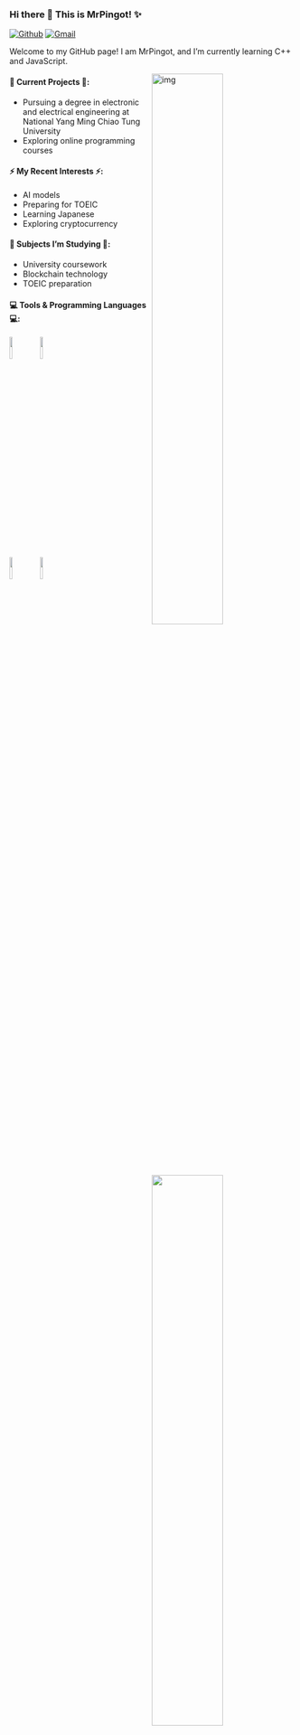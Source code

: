 ### Hi there 👋 This is MrPingot! ✨

[![Github](https://img.shields.io/badge/-Github-000?style=flat&logo=Github&logoColor=white)](https://github.com/MrPingot)
[![Gmail](https://img.shields.io/badge/-Gmail-c14438?style=flat&logo=Gmail&logoColor=white)](mailto:hank950308@gmail.com)

Welcome to my GitHub page! I am MrPingot, and I’m currently learning C++ and JavaScript.

<img align="right" alt="img" src="https://github.com/MrPingot/MrPingot/blob/main/MyGO!!!!!.gif" width="50%" height="auto" />

#### 🌱 Current Projects 🌱:
- Pursuing a degree in electronic and electrical engineering at National Yang Ming Chiao Tung University
- Exploring online programming courses

#### ⚡ My Recent Interests ⚡:
- AI models
- Preparing for TOEIC
- Learning Japanese
- Exploring cryptocurrency

#### 🌻 Subjects I’m Studying 🌻:
- University coursework
- Blockchain technology
- TOEIC preparation

#### 💻 Tools & Programming Languages 💻:
<p>
<img width="50%" align="right" src="https://github-readme-stats.vercel.app/api?username=MrPingot&show_icons=true&hide_border=true" />
<code><img width="10%" src="https://www.vectorlogo.zone/logos/ubuntu/ubuntu-ar21.svg"></code>
<code><img width="10%" src="https://www.vectorlogo.zone/logos/python/python-ar21.svg"></code>
<br />
<code><img width="10%" src="https://www.vectorlogo.zone/logos/visualstudio_code/visualstudio_code-ar21.svg"></code>
<code><img width="10%" src="https://www.vectorlogo.zone/logos/reactjs/reactjs-ar21.svg"></code>
</p>
